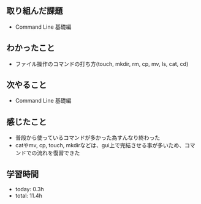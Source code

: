 ## 取り組んだ課題
- Command Line 基礎編

## わかったこと
- ファイル操作のコマンドの打ち方(touch, mkdir, rm, cp, mv, ls, cat, cd)
   
## 次やること
- Command Line 基礎編

## 感じたこと
- 普段から使っているコマンドが多かった為すんなり終わった
- catやmv, cp, touch, mkdirなどは、gui上で完結させる事が多いため、コマンドでの流れを復習できた

## 学習時間
- today: 0.3h
- total: 11.4h
